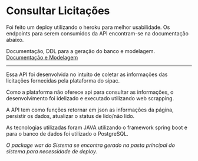 # Consultar Licitações

Foi feito um deploy utilizando o heroku para melhor usabilidade. Os endpoints para serem consumidos da API encontram-se na documentação abaixo.

Documentação, DDL para a geração do banco e modelagem.
[Documentação e Modelagem](https://fuchsia-rotate-8b7.notion.site/Consultar-Licita-es-da-plataforma-Sipac-7255a5ccd0ea47e8944660b28750f1cb)

---

Essa API foi desenvolvida no intuito de coletar as informações das licitações fornecidas pela plataforma do sipac.

Como a plataforma não oferece api para consultar as informações, o desenvolvimento foi idelizado e executado utilizando web scrapping.

A API tem como funções retornar em json as informações da página, persistir os dados, atualizar o status de lido/não lido.

As tecnologias utilizadas foram JAVA utilizando o framework spring boot e para o banco de dados foi utilizado o PostgreSQL.

*O package war do Sistema se encontra gerado na pasta principal do sistema para necessidade de deploy.*
